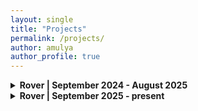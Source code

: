 ```yaml
---
layout: single
title: "Projects"
permalink: /projects/
author: amulya
author_profile: true
---
```


<details>
  <summary><strong>Rover | September 2024 - August 2025</strong></summary>
  <b><u>Project: Carousel </u></b>
  <p style="font-size: 0.8rem;">
  <br><br>
  
  During my first year on UBC Rover... 
  <br><br>
    
  <b>SolidWorks CAD: </b>
  (image)
  <br><br>

  <b>Finished Carousel:</b> 
  (image) 
  <br><br>

  <b>CIRC 2025</b> 
  <br><br>

We attended CIRC 2025 this year, which did not include a science task. Instead of attaching Rover Lab to the rover, we showcased our work on an acrylic board to present our team’s first-ever attempt at developing a working model for URC's science task. Looking ahead, we plan to compete at URC 2026, and as this was our team's inaugural effort on the science task, we learned a great deal and are excited to return with a fully integrated Rover Lab.
<br><br>

(photo1)(photo2)
    
  </p>
</details>

<details>
  <summary><strong>Rover | September 2025 - present  </strong></summary>
  <p style="font-size: 0.8rem;">
  <br>
  <b><u>Project: Soil Auger</u></b>
    <br><br>
  I am currently working on this project, which focuses on retrieving sufficient soil samples for life-testing on the Rover.
  </p>
</details>

<!-- <details>
  <summary><strong>school project here? (car) </strong></summary>
  <p style="font-size: 0.8rem;">
  explaination here!!
  </p>
</details> -->
